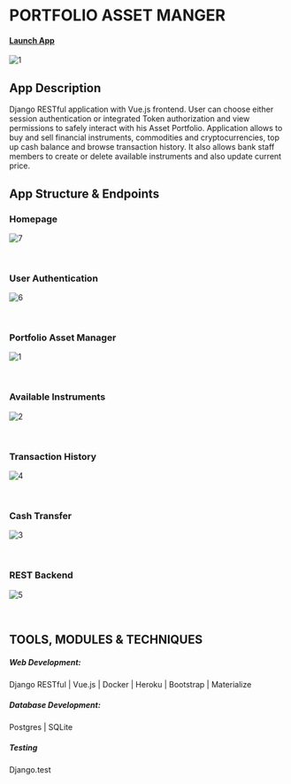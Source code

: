 # PORTFOLIO ASSET MANGER

#### [Launch App](http://www.quantesta.com/)



![1](https://user-images.githubusercontent.com/26208598/70302734-ad4aac80-17f5-11ea-813c-f03ee639bf02.PNG)

## App Description

Django RESTful application with Vue.js frontend. User can choose either session authentication or integrated Token authorization and view permissions to safely interact with his Asset Portfolio. 
Application allows to buy and sell financial instruments, commodities and cryptocurrencies, top up cash balance and browse transaction history.
It also allows bank staff members to create or delete available instruments and also update current price.

## App Structure & Endpoints

### Homepage

![7](https://user-images.githubusercontent.com/26208598/70302803-dec37800-17f5-11ea-92f1-573711543b3b.PNG)

<br>

### User Authentication

![6](https://user-images.githubusercontent.com/26208598/70302749-b2a7f700-17f5-11ea-9062-451421947cbe.PNG)

<br>

### Portfolio Asset Manager

![1](https://user-images.githubusercontent.com/26208598/70302734-ad4aac80-17f5-11ea-813c-f03ee639bf02.PNG)

<br>

### Available Instruments

![2](https://user-images.githubusercontent.com/26208598/70302738-ade34300-17f5-11ea-8b1f-f21c61d81aed.PNG)

<br>

### Transaction History

![4](https://user-images.githubusercontent.com/26208598/70302741-b0de3380-17f5-11ea-8722-2fbf11f17469.PNG)

<br>

### Cash Transfer

![3](https://user-images.githubusercontent.com/26208598/70302740-af147000-17f5-11ea-949a-6ee8952070ea.PNG)

<br>

### REST Backend

![5](https://user-images.githubusercontent.com/26208598/70302745-b176ca00-17f5-11ea-9b79-26db06485220.PNG)

<br>

## TOOLS, MODULES & TECHNIQUES

##### Web Development:
Django RESTful | Vue.js | Docker | Heroku | Bootstrap | Materialize

##### Database Development:
Postgres | SQLite

##### Testing
Django.test



